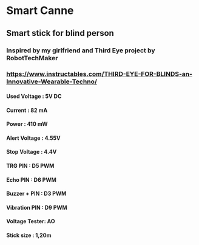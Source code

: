 # Smart Canne
## Smart stick for blind person

### Inspired by my girlfriend and Third Eye project by RobotTechMaker
### https://www.instructables.com/THIRD-EYE-FOR-BLINDS-an-Innovative-Wearable-Techno/

#### Used Voltage  : 5V DC
#### Current       : 82 mA
#### Power         : 410 mW
#### Alert Voltage : 4.55V
#### Stop Voltage  : 4.4V
#### TRG PIN       : D5 PWM
#### Echo PIN      : D6 PWM
#### Buzzer + PIN  : D3 PWM
#### Vibration PIN : D9 PWM
#### Voltage Tester: AO
#### Stick size    : 1,20m

